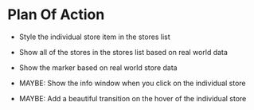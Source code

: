 # Plan Of Action

- Style the individual store item in the stores list

- Show all of the stores in the stores list based on real world data

- Show the marker based on real world store data

- MAYBE: Show the info window when you click on the individual store

- MAYBE: Add a beautiful transition on the hover of the individual store

